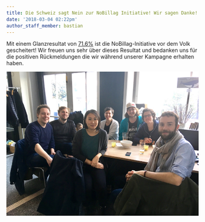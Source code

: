 ```yaml
---
title: Die Schweiz sagt Nein zur NoBillag Initiative! Wir sagen Danke!
date: '2018-03-04 02:22pm'
author_staff_member: bastian
---
```

Mit einem Glanzresultat von [71.6%](https://www.bk.admin.ch/ch/d/pore/va/20180304/det617.html) ist die NoBillag-Initiative vor dem Volk gescheitert! Wir freuen uns sehr über dieses Resultat und bedanken uns für die positiven Rückmeldungen die wir während unserer Kampagne erhalten haben.

![](/images/vrl_team.jpg)
